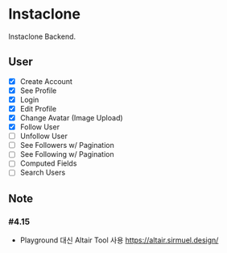 # Instaclone

Instaclone Backend.

## User

- [x] Create Account
- [x] See Profile
- [x] Login
- [x] Edit Profile
- [x] Change Avatar (Image Upload)
- [x] Follow User
- [ ] Unfollow User
- [ ] See Followers w/ Pagination
- [ ] See Following w/ Pagination
- [ ] Computed Fields
- [ ] Search Users

## Note

### #4.15
- Playground 대신 Altair Tool 사용
https://altair.sirmuel.design/